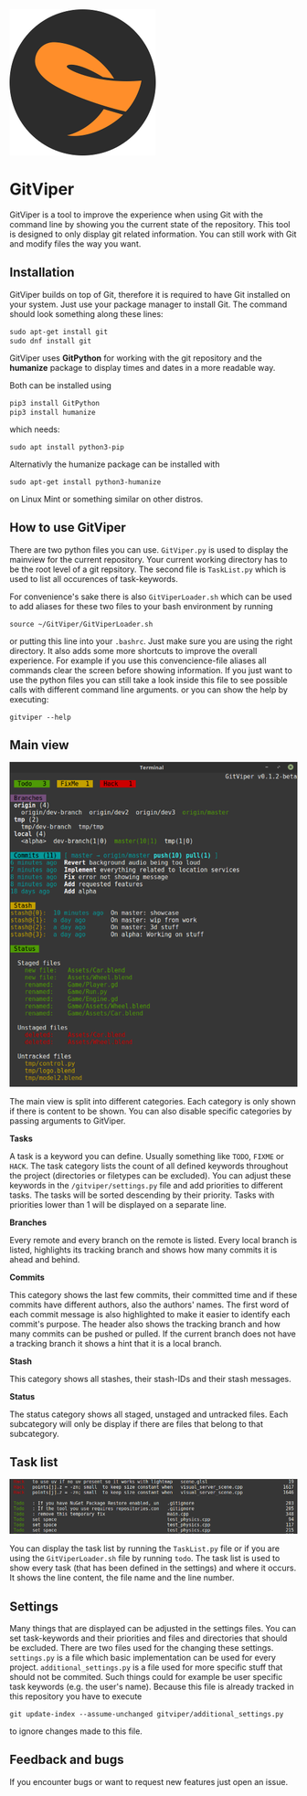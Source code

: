 <img alt="GitViper logo" src="Pictures/GitViperLogo.png" width="256">

# GitViper
GitViper is a tool to improve the experience when using Git with the command line by showing you the current state of the repository. This tool is designed to only display git related information. You can still work with Git and modify files the way you want.

## Installation
GitViper builds on top of Git, therefore it is required to have Git installed on your system. Just use your package manager to install Git. The command should look something along these lines:
```
sudo apt-get install git
sudo dnf install git
```

GitViper uses **GitPython** for working with the git repository and the **humanize** package to display times and dates in a more readable way.

Both can be installed using

```
pip3 install GitPython
pip3 install humanize
```

which needs:

```
sudo apt install python3-pip
```

Alternativly the humanize package can be installed with

```
sudo apt-get install python3-humanize
```

on Linux Mint or something similar on other distros.

## How to use GitViper
There are two python files you can use. `GitViper.py` is used to display the mainview for the current repository. Your current working directory has to be the root level of a git repsitory.
The second file is `TaskList.py` which is used to list all occurences of task-keywords.

For convenience's sake there is also `GitViperLoader.sh` which can be used to add aliases for these two files to your bash environment by running 
```
source ~/GitViper/GitViperLoader.sh
```
or putting this line into your `.bashrc`. Just make sure you are using the right directory. It also adds some more shortcuts to improve the overall experience. For example if you use this convencience-file aliases all commands clear the screen before showing information. If you just want to use the python files you can still take a look inside this file to see possible calls with different command line arguments. or you can show the help by executing:

```
gitviper --help
```

## Main view
![GitViper overview](Pictures/GitViperOverview.png)

The main view is split into different categories. Each category is only shown if there is content to be shown. You can also disable specific categories by passing arguments to GitViper.

**Tasks**

A task is a keyword you can define. Usually something like `TODO`, `FIXME` or `HACK`. The task category lists the count of all defined keywords throughout the project (directories or filetypes can be excluded). You can adjust these keywords in the `/gitviper/settings.py` file and add priorities to different tasks. The tasks will be sorted descending by their priority. Tasks with priorities lower than 1 will be displayed on a separate line.


**Branches**

Every remote and every branch on the remote is listed.
Every local branch is listed, highlights its tracking branch and shows how many commits it is ahead and behind.

**Commits**

This category shows the last few commits, their committed time and if these commits have different authors, also the authors' names. The first word of each commit message is also highlighted to make it easier to identify each commit's purpose.
The header also shows the tracking branch and how many commits can be pushed or pulled. If the current branch does not have a tracking branch it shows a hint that it is a local branch.

**Stash**

This category shows all stashes, their stash-IDs and their stash messages.

**Status**

The status category shows all staged, unstaged and untracked files. Each subcategory will only be display if there are files that belong to that subcategory.

## Task list
![GitViper task list](Pictures/GitViperTodo.png)

You can display the task list by running the `TaskList.py` file or if you are using the `GitViperLoader.sh` file by running `todo`. The task list is used to show every task (that has been defined in the settings) and where it occurs. It shows the line content, the file name and the line number.

## Settings
Many things that are displayed can be adjusted in the settings files. You can set task-keywords and their priorities and files and directories that should be excluded.
There are two files used for the changing these settings. `settings.py` is a file which basic implementation can be used for every project. `additional_settings.py` is a file used for more specific stuff that should not be commited. Such things could for example be user specific task keywords (e.g. the user's name). Because this file is already tracked in this repository you have to execute 
```
git update-index --assume-unchanged gitviper/additional_settings.py
```
to ignore changes made to this file.

## Feedback and bugs
If you encounter bugs or want to request new features just open an issue.
